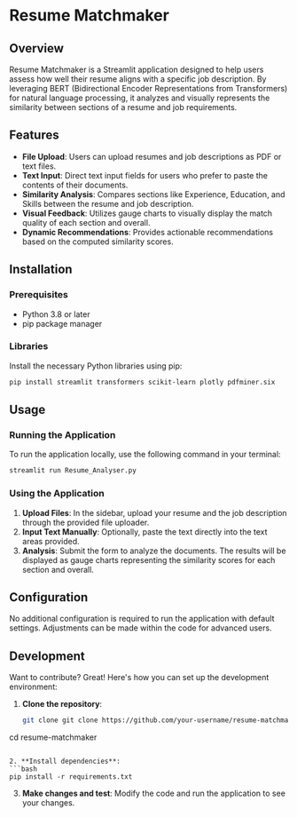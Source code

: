 # Resume Matchmaker

## Overview
Resume Matchmaker is a Streamlit application designed to help users assess how well their resume aligns with a specific job description. By leveraging BERT (Bidirectional Encoder Representations from Transformers) for natural language processing, it analyzes and visually represents the similarity between sections of a resume and job requirements.

## Features
- **File Upload**: Users can upload resumes and job descriptions as PDF or text files.
- **Text Input**: Direct text input fields for users who prefer to paste the contents of their documents.
- **Similarity Analysis**: Compares sections like Experience, Education, and Skills between the resume and job description.
- **Visual Feedback**: Utilizes gauge charts to visually display the match quality of each section and overall.
- **Dynamic Recommendations**: Provides actionable recommendations based on the computed similarity scores.

## Installation

### Prerequisites
- Python 3.8 or later
- pip package manager

### Libraries
Install the necessary Python libraries using pip:

```bash
pip install streamlit transformers scikit-learn plotly pdfminer.six
```

## Usage

### Running the Application
To run the application locally, use the following command in your terminal:

```bash
streamlit run Resume_Analyser.py
```

### Using the Application
1. **Upload Files**: In the sidebar, upload your resume and the job description through the provided file uploader.
2. **Input Text Manually**: Optionally, paste the text directly into the text areas provided.
3. **Analysis**: Submit the form to analyze the documents. The results will be displayed as gauge charts representing the similarity scores for each section and overall.

## Configuration
No additional configuration is required to run the application with default settings. Adjustments can be made within the code for advanced users.

## Development
Want to contribute? Great! Here's how you can set up the development environment:

1. **Clone the repository**:
   ```bash
   git clone git clone https://github.com/your-username/resume-matchmaker.git
cd resume-matchmaker
   ```

2. **Install dependencies**:
   ```bash
   pip install -r requirements.txt
   ```

3. **Make changes and test**:
   Modify the code and run the application to see your changes.
